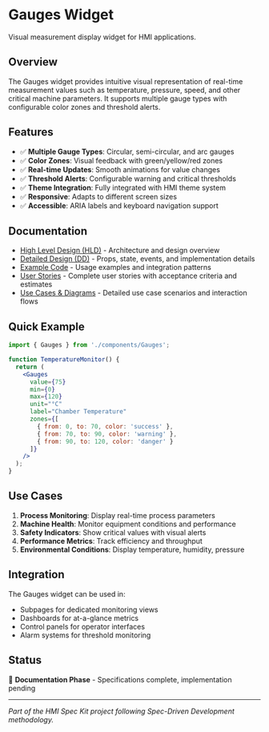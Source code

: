 # Gauges Widget

Visual measurement display widget for HMI applications.

## Overview

The Gauges widget provides intuitive visual representation of real-time measurement values such as temperature, pressure, speed, and other critical machine parameters. It supports multiple gauge types with configurable color zones and threshold alerts.

## Features

- ✅ **Multiple Gauge Types**: Circular, semi-circular, and arc gauges
- ✅ **Color Zones**: Visual feedback with green/yellow/red zones
- ✅ **Real-time Updates**: Smooth animations for value changes
- ✅ **Threshold Alerts**: Configurable warning and critical thresholds
- ✅ **Theme Integration**: Fully integrated with HMI theme system
- ✅ **Responsive**: Adapts to different screen sizes
- ✅ **Accessible**: ARIA labels and keyboard navigation support

## Documentation

- [High Level Design (HLD)](HLD.md) - Architecture and design overview
- [Detailed Design (DD)](DD.md) - Props, state, events, and implementation details
- [Example Code](example-code.md) - Usage examples and integration patterns
- [User Stories](user-stories.md) - Complete user stories with acceptance criteria and estimates
- [Use Cases & Diagrams](use-cases.md) - Detailed use case scenarios and interaction flows

## Quick Example

```jsx
import { Gauges } from './components/Gauges';

function TemperatureMonitor() {
  return (
    <Gauges
      value={75}
      min={0}
      max={120}
      unit="°C"
      label="Chamber Temperature"
      zones={[
        { from: 0, to: 70, color: 'success' },
        { from: 70, to: 90, color: 'warning' },
        { from: 90, to: 120, color: 'danger' }
      ]}
    />
  );
}
```

## Use Cases

1. **Process Monitoring**: Display real-time process parameters
2. **Machine Health**: Monitor equipment conditions and performance
3. **Safety Indicators**: Show critical values with visual alerts
4. **Performance Metrics**: Track efficiency and throughput
5. **Environmental Conditions**: Display temperature, humidity, pressure

## Integration

The Gauges widget can be used in:
- Subpages for dedicated monitoring views
- Dashboards for at-a-glance metrics
- Control panels for operator interfaces
- Alarm systems for threshold monitoring

## Status

📝 **Documentation Phase** - Specifications complete, implementation pending

---

*Part of the HMI Spec Kit project following Spec-Driven Development methodology.*
